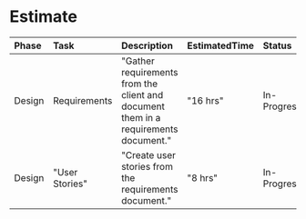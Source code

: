 # Estimate

| Phase  | Task           | Description                                                                         | EstimatedTime | Status      |
| :----- | :------------- | :---------------------------------------------------------------------------------- | :------------ | :---------- |
| Design | Requirements   | "Gather requirements from the client and document them in a requirements document." | "16 hrs"      | In-Progress |
| Design | "User Stories" | "Create user stories from the requirements document."                               | "8 hrs"       | In-Progress |